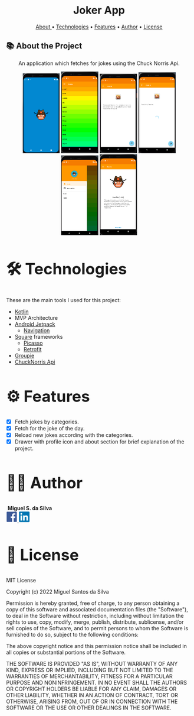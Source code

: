 <h1 align="center">Joker App</h1>
<p align="center">
  <a href="#about">About </a> •
  <a href="#tech">Technologies</a> •
  <a href="#features">Features</a> •
  <a href="#author">Author</a> •
  <a href="#license">License</a>
</p>

<a name="about"> <h2> 📚 About the Project</h2> </a> 
<p align="center"> An application which fetches for jokes using the Chuck Norris Api. </p>
<p align="center">
 <img src="https://github.com/Miguel1138/Joker-App/blob/master/screenshots/Splash.PNG" width="20%">
 <img src="https://github.com/Miguel1138/Joker-App/blob/master/screenshots/home.PNG" width="20%">
 <img src="https://github.com/Miguel1138/Joker-App/blob/master/screenshots/Joke.PNG" width="20%">
 <img src="https://github.com/Miguel1138/Joker-App/blob/master/screenshots/loading_joke.PNG" width="20%">
 <img src="https://github.com/Miguel1138/Joker-App/blob/master/screenshots/drawer.PNG" width="20%">
 <img src="https://github.com/Miguel1138/Joker-App/blob/master/screenshots/about.PNG" width="20%">
</p>


<a name="tech"> <h2>🛠️ Technologies</h2> </a>
==========================================
These are the main tools I used for this project:

- [Kotlin](https://kotlinlang.org)
- MVP Architecture
- [Android Jetpack](https://developer.android.com/jetpack/getting-started)
    - [Navigation](https://developer.android.com/guide/navigation)
- [Square](https://github.com/square) frameworks
    - [Picasso](https://square.github.io/picasso/)
    - [Retrofit](https://square.github.io/retrofit/)
- [Groupie](https://github.com/lisawray/groupie)
- [ChuckNorris Api](https://api.chucknorris.io)

<a name="features"> <h2> ⚙️ Features </h2> </a>
============================================

- [x] Fetch jokes by categories.
- [x] Fetch for the joke of the day.
- [x] Reload new jokes according with the categories.
- [x] Drawer with profile icon and about section for brief explanation of the project.

<a name="author"><h2>🙋‍♂️ Author </h2></a>
======================================
 <img src="https://avatars.githubusercontent.com/u/70017626?v=4" width="100px;" alt=""/>
 <b>Miguel S. da Silva </b>
 <br>
 <div>
  <a href="https://www.facebook.com/miguel.santosdasilva.963" target="_blank">   
    <img width=30 height=30 src="https://github.com/devicons/devicon/blob/master/icons/facebook/facebook-original.svg">
  </a> 
  <a href="https://www.linkedin.com/in/miguel-santos-da-silva-415605192" target="_blank">
    <img align="bottom" height="30" width="30" src="https://github.com/devicons/devicon/blob/master/icons/linkedin/linkedin-original.svg">
  </a>
</div>

<a name="license"><h2> 📜 License </h2> </a>
=========================================
MIT License

Copyright (c) 2022 Miguel Santos da Silva

Permission is hereby granted, free of charge, to any person obtaining a copy of this software and
associated documentation files (the "Software"), to deal in the Software without restriction,
including without limitation the rights to use, copy, modify, merge, publish, distribute,
sublicense, and/or sell copies of the Software, and to permit persons to whom the Software is
furnished to do so, subject to the following conditions:

The above copyright notice and this permission notice shall be included in all copies or substantial
portions of the Software.

THE SOFTWARE IS PROVIDED "AS IS", WITHOUT WARRANTY OF ANY KIND, EXPRESS OR IMPLIED, INCLUDING BUT
NOT LIMITED TO THE WARRANTIES OF MERCHANTABILITY, FITNESS FOR A PARTICULAR PURPOSE AND
NONINFRINGEMENT. IN NO EVENT SHALL THE AUTHORS OR COPYRIGHT HOLDERS BE LIABLE FOR ANY CLAIM, DAMAGES
OR OTHER LIABILITY, WHETHER IN AN ACTION OF CONTRACT, TORT OR OTHERWISE, ARISING FROM, OUT OF OR IN
CONNECTION WITH THE SOFTWARE OR THE USE OR OTHER DEALINGS IN THE SOFTWARE.